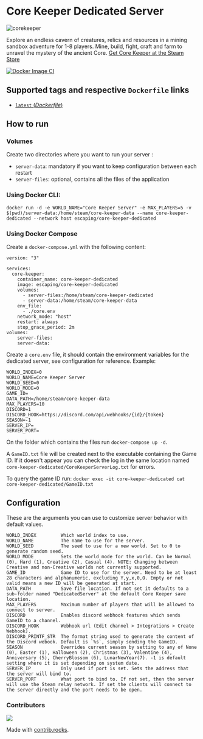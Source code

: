 # Core Keeper Dedicated Server

![corekeeper](https://user-images.githubusercontent.com/136487/168213246-7f561105-136e-47fa-abd9-fac1c97ca48d.png)

Explore an endless cavern of creatures, relics and resources in a mining sandbox adventure for 1-8 players. Mine, build, fight, craft and farm to unravel the mystery of the ancient Core. [Get Core Keeper at the Steam Store](https://store.steampowered.com/app/1621690/Core_Keeper/)

[![Docker Image CI](https://github.com/escapingnetwork/core-keeper-dedicated/actions/workflows/docker-image.yml/badge.svg?branch=main)](https://github.com/escapingnetwork/core-keeper-dedicated/actions/workflows/docker-image.yml)

## Supported tags and respective `Dockerfile` links
-	[`latest` (*Dockerfile*)](https://github.com/escapingnetwork/core-keeper-dedicated/blob/main/Dockerfile)

## How to run

### Volumes

Create two directories where you want to run your server :

- `server-data`: mandatory if you want to keep configuration between each restart
- `server-files`: optional, contains all the files of the application

### Using Docker CLI:

`docker run -d -e WORLD_NAME="Core Keeper Server" -e MAX_PLAYERS=5 -v $(pwd)/server-data:/home/steam/core-keeper-data --name core-keeper-dedicated --network host escaping/core-keeper-dedicated`

### Using Docker Compose
Create a `docker-compose.yml` with the following content:

```
version: "3"

services:
  core-keeper:
    container_name: core-keeper-dedicated
    image: escaping/core-keeper-dedicated
    volumes:
      - server-files:/home/steam/core-keeper-dedicated
      - server-data:/home/steam/core-keeper-data
    env_file:
      - ./core.env
    network_mode: "host"
    restart: always
    stop_grace_period: 2m
volumes:
    server-files:
    server-data:
```

Create a `core.env` file, it should contain the environment variables for the dedicated server, see configuration for reference. Example:
```
WORLD_INDEX=0
WORLD_NAME=Core Keeper Server
WORLD_SEED=0
WORLD_MODE=0
GAME_ID=
DATA_PATH=/home/steam/core-keeper-data
MAX_PLAYERS=10
DISCORD=1
DISCORD_HOOK=https://discord.com/api/webhooks/{id}/{token}
SEASON=-1
SERVER_IP=
SERVER_PORT=
```

On the folder which contains the files run `docker-compose up -d`.

A `GameID.txt` file will be created next to the executable containing the Game ID. If it doesn't appear you can check the log in the same location named `core-keeper-dedicated/CoreKeeperServerLog.txt` for errors.

To query the game ID run:
`docker exec -it core-keeper-dedicated cat core-keeper-dedicated/GameID.txt`

## Configuration

These are the arguments you can use to customize server behavior with default values.
```
WORLD_INDEX         Which world index to use.
WORLD_NAME          The name to use for the server.
WORLD_SEED          The seed to use for a new world. Set to 0 to generate random seed.
WORLD_MODE          Sets the world mode for the world. Can be Normal (0), Hard (1), Creative (2), Casual (4). NOTE: Changing between Creative and non-Creative worlds not currently supported.
GAME_ID             Game ID to use for the server. Need to be at least 28 characters and alphanumeric, excluding Y,y,x,0,O. Empty or not valid means a new ID will be generated at start.
DATA_PATH           Save file location. If not set it defaults to a sub-folder named "DedicatedServer" at the default Core Keeper save location.
MAX_PLAYERS         Maximum number of players that will be allowed to connect to server.
DISCORD             Enables discord webhook features which sends GameID to a channel.
DISCORD_HOOK        Webhook url (Edit channel > Integrations > Create Webhook).
DISCORD_PRINTF_STR  The format string used to generate the content of the Discord webook. Default is `%s`, simply sending the GameID. 
SEASON              Overrides current season by setting to any of None (0), Easter (1), Halloween (2), Christmas (3), Valentine (4), Anniversary (5), CherryBlossom (6), LunarNewYear(7). -1 is default setting where it is set depending on system date.
SERVER_IP           Only used if port is set. Sets the address that the server will bind to.
SERVER_PORT         What port to bind to. If not set, then the server will use the Steam relay network. If set the clients will connect to the server directly and the port needs to be open.
```
                          
### Contributors
<a href="https://github.com/escapingnetwork/core-keeper-dedicated/graphs/contributors">
  <img src="https://contrib.rocks/image?repo=escapingnetwork/core-keeper-dedicated" />
</a>

Made with [contrib.rocks](https://contrib.rocks).
